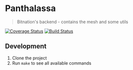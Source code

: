 # Panthalassa
> Bitnation's backend - contains the mesh and some utils

[![Coverage Status](https://coveralls.io/repos/github/Bit-Nation/panthalassa/badge.svg?branch=feature%2Faes)](https://coveralls.io/github/Bit-Nation/panthalassa?branch=develop)
[![Build Status](https://semaphoreci.com/api/v1/florianlenz/panthalassa/branches/feature-aes/badge.svg)](https://semaphoreci.com/florianlenz/panthalassa)


## Development

1. Clone the project
2. Run `make` to see all available commands
